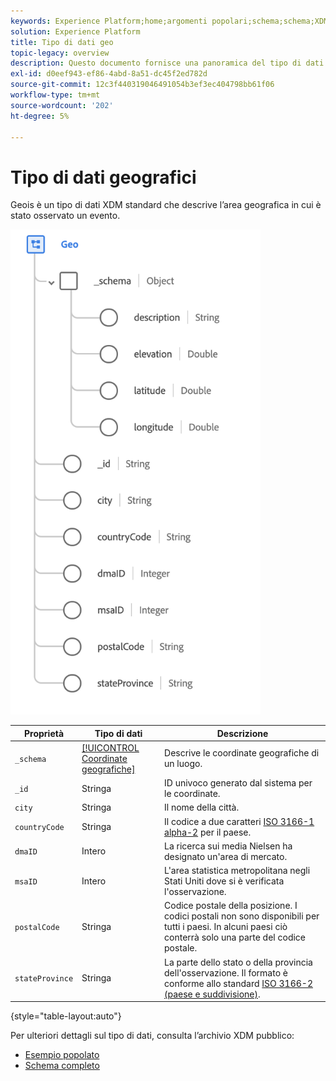 ```yaml
---
keywords: Experience Platform;home;argomenti popolari;schema;schema;XDM;campi;schemi;schemi;geo;tipo di dati;tipo di dati;tipo di dati;
solution: Experience Platform
title: Tipo di dati geo
topic-legacy: overview
description: Questo documento fornisce una panoramica del tipo di dati Geo XDM.
exl-id: d0eef943-ef86-4abd-8a51-dc45f2ed782d
source-git-commit: 12c3f440319046491054b3ef3ec404798bb61f06
workflow-type: tm+mt
source-wordcount: '202'
ht-degree: 5%

---
```


#  Tipo di dati geografici

 Geois è un tipo di dati XDM standard che descrive l’area geografica in cui è stato osservato un evento.

<img src="../images/data-types/geo.png" width="400" /><br />

| Proprietà | Tipo di dati | Descrizione |
| --- | --- | --- |
| `_schema` | [[!UICONTROL Coordinate geografiche]](./geo-coordinates.md) | Descrive le coordinate geografiche di un luogo. |
| `_id` | Stringa | ID univoco generato dal sistema per le coordinate. |
| `city` | Stringa | Il nome della città. |
| `countryCode` | Stringa | Il codice a due caratteri <a href="https://datahub.io/core/country-list">ISO 3166-1 alpha-2</a> per il paese. |
| `dmaID` | Intero | La ricerca sui media Nielsen ha designato un&#39;area di mercato. |
| `msaID` | Intero | L&#39;area statistica metropolitana negli Stati Uniti dove si è verificata l&#39;osservazione. |
| `postalCode` | Stringa | Codice postale della posizione. I codici postali non sono disponibili per tutti i paesi. In alcuni paesi ciò conterrà solo una parte del codice postale. |
| `stateProvince` | Stringa | La parte dello stato o della provincia dell&#39;osservazione. Il formato è conforme allo standard [ISO 3166-2 (paese e suddivisione)](http://www.unece.org/cefact/locode/subdivisions.html). |

{style=&quot;table-layout:auto&quot;}

Per ulteriori dettagli sul tipo di dati, consulta l’archivio XDM pubblico:

* [Esempio popolato](https://github.com/adobe/xdm/blob/master/components/datatypes/demographic/geo.example.1.json)
* [Schema completo](https://github.com/adobe/xdm/blob/master/components/datatypes/demographic/geo.schema.json)
